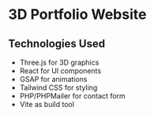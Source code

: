# 3D Portfolio Website

## Technologies Used

- Three.js for 3D graphics
- React for UI components
- GSAP for animations
- Tailwind CSS for styling
- PHP/PHPMailer for contact form
- Vite as build tool